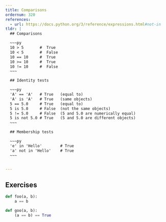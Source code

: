 ```yaml
---
title: Comparisons
ordernum: 320
references:
  - url: https://docs.python.org/3/reference/expressions.html#not-in
tldr: |
  ## Comparisons

  ~~~py
  10 > 5       #  True
  10 < 5       #  False
  10 == 10     #  True
  10 >= 10     #  True
  10 != 10     #  False
  ~~~

  ## Identity tests

  ~~~py
  'A' == 'A'   # True   (equal to)
  'A' is 'A'   # True   (same objects)
  5 == 5.0     # True   (equal to)
  5 is 5.0     # False  (not the same objects)
  5 != 5.0     # False  (5 and 5.0 are numerically equal)
  5 is not 5.0 # True   (5 and 5.0 are different objects)
  ~~~

  ## Membership tests

  ~~~py
  'e' in 'Hello'        # True
  'a' not in 'Hello'    # True
  ~~~


---
```







## Exercises


~~~py
def foo(a, b):
    a == b

def goo(a, b):
    (a == b) == True
~~~

